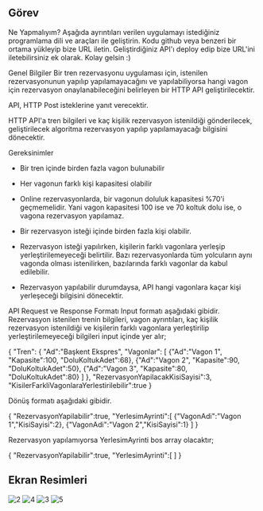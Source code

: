 ## Görev ## 

Ne Yapmalıyım?
Aşağıda ayrıntıları verilen uygulamayı istediğiniz programlama dili ve araçları ile geliştirin. Kodu github veya benzeri bir ortama yükleyip bize URL iletin.
Geliştirdiğiniz API'ı deploy edip bize URL'ini iletebilirsiniz ek olarak. Kolay gelsin :)

Genel Bilgiler
Bir tren rezervasyonu uygulaması için, istenilen rezervasyonunun yapılıp yapılamayacağını ve yapılabiliyorsa hangi vagon için rezervasyon onaylanabileceğini belirleyen bir HTTP API geliştirilecektir.

API, HTTP Post isteklerine yanıt verecektir. 

HTTP API'a tren bilgileri ve kaç kişilik rezervasyon istenildiği gönderilecek, geliştirilecek algoritma rezervasyon yapılıp yapılamayacağı bilgisini dönecektir. 

Gereksinimler
- Bir tren içinde birden fazla vagon bulunabilir

- Her vagonun farklı kişi kapasitesi olabilir

- Online rezervasyonlarda, bir vagonun doluluk kapasitesi %70'i geçmemelidir. Yani vagon kapasitesi 100 ise ve 70 koltuk dolu ise, o vagona rezervasyon yapılamaz.

- Bir rezervasyon isteği içinde birden fazla kişi olabilir.

- Rezervasyon isteği yapılırken, kişilerin farklı vagonlara yerleşip yerleştirilemeyeceği belirtilir. Bazı rezervasyonlarda tüm yolcuların aynı vagonda olması istenilirken, bazılarında farklı vagonlar da kabul edilebilir.

- Rezervasyon yapılabilir durumdaysa, API hangi vagonlara kaçar kişi yerleşeceği bilgisini dönecektir.

API Request ve Response Formatı
Input formatı aşağıdaki gibidir. Rezervasyon istenilen trenin bilgileri, vagon ayrıntıları, kaç kişilik rezervasyon istenildiği ve kişilerin farklı vagonlara yerleştirilip yerleştirilemeyeceği bilgileri input içinde yer alır;

{
    "Tren":
    {
        "Ad":"Başkent Ekspres",
        "Vagonlar":
        [
            {"Ad":"Vagon 1", "Kapasite":100, "DoluKoltukAdet":68},
            {"Ad":"Vagon 2", "Kapasite":90, "DoluKoltukAdet":50},
            {"Ad":"Vagon 3", "Kapasite":80, "DoluKoltukAdet":80}
        ]
    },
    "RezervasyonYapilacakKisiSayisi":3,
    "KisilerFarkliVagonlaraYerlestirilebilir":true
}

Dönüş formatı aşağıdaki gibidir.

{
    "RezervasyonYapilabilir":true,
    "YerlesimAyrinti":[
        {"VagonAdi":"Vagon 1","KisiSayisi":2},
        {"VagonAdi":"Vagon 2","KisiSayisi":1}
    ]
}

Rezervasyon yapılamıyorsa YerlesimAyrinti bos array olacaktır; 

{
    "RezervasyonYapilabilir":true,
    "YerlesimAyrinti":[    ]
}

## Ekran Resimleri ## 

![2](https://github.com/abdks/AdaTaskApi/assets/62968246/e52a267e-2f5c-437a-a5d3-97a88eabb5e8)
![4](https://github.com/abdks/AdaTaskApi/assets/62968246/6a3d50d9-016c-4069-abcf-27470f1e47f4)
![3](https://github.com/abdks/AdaTaskApi/assets/62968246/800903f5-eae5-48e3-be9d-df8e620ae8be)
![5](https://github.com/abdks/AdaTaskApi/assets/62968246/43e378bb-3937-4f40-bbdc-c206ba268871)

